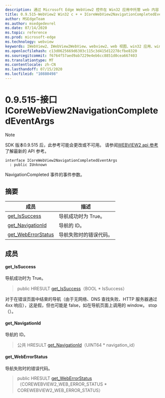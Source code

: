 ```yaml
---
description: 通过 Microsoft Edge WebView2 控件在 Win32 应用中托管 web 内容
title: 0.9.515-WebView2 Win32 c + + ICoreWebView2NavigationCompletedEventArgs
author: MSEdgeTeam
ms.author: msedgedevrel
ms.date: 07/14/2020
ms.topic: reference
ms.prod: microsoft-edge
ms.technology: webview
keywords: IWebView2、IWebView2WebView、webview2、web 视图、win32 应用、win32、edge、ICoreWebView2、ICoreWebView2Controller、浏览器控件、边缘 html
ms.openlocfilehash: c13d0625669d6303c115c3d415d12278cfbe8320
ms.sourcegitcommit: f6764f57aed9ab7229e4eb6cc8851d0cea667403
ms.translationtype: MT
ms.contentlocale: zh-CN
ms.lasthandoff: 07/15/2020
ms.locfileid: "10880498"
---
```

# 0.9.515-接口 ICoreWebView2NavigationCompletedEventArgs 

> [!NOTE]
> SDK 版本0.9.515 后，此参考可能会更改或不可用。 请参阅[WEBVIEW2 api 参考](../../../webview2-api-reference.md)了解最新的 API 参考。

```
interface ICoreWebView2NavigationCompletedEventArgs
  : public IUnknown
```

NavigationCompleted 事件的事件参数。

## 摘要

 成员                        | 描述
--------------------------------|---------------------------------------------
[get_IsSuccess](#get_issuccess) | 导航成功时为 True。
[get_NavigationId](#get_navigationid) | 导航的 ID。
[get_WebErrorStatus](#get_weberrorstatus) | 导航失败时的错误代码。

## 成员

#### get_IsSuccess 

导航成功时为 True。

> public HRESULT [get_IsSuccess](#get_issuccess)（BOOL * IsSuccess）

对于在错误页面中结束的导航（由于无网络、DNS 查找失败、HTTP 服务器通过4xx 响应），这是假，但也可能是 false，如在导航页面上调用的 window。 stop （）。

#### get_NavigationId 

导航的 ID。

> 公共 HRESULT [get_NavigationId](#get_navigationid)（UINT64 * navigation_id）

#### get_WebErrorStatus 

导航失败时的错误代码。

> public HRESULT [get_WebErrorStatus](#get_weberrorstatus)（COREWEBVIEW2_WEB_ERROR_STATUS * COREWEBVIEW2_WEB_ERROR_STATUS）

